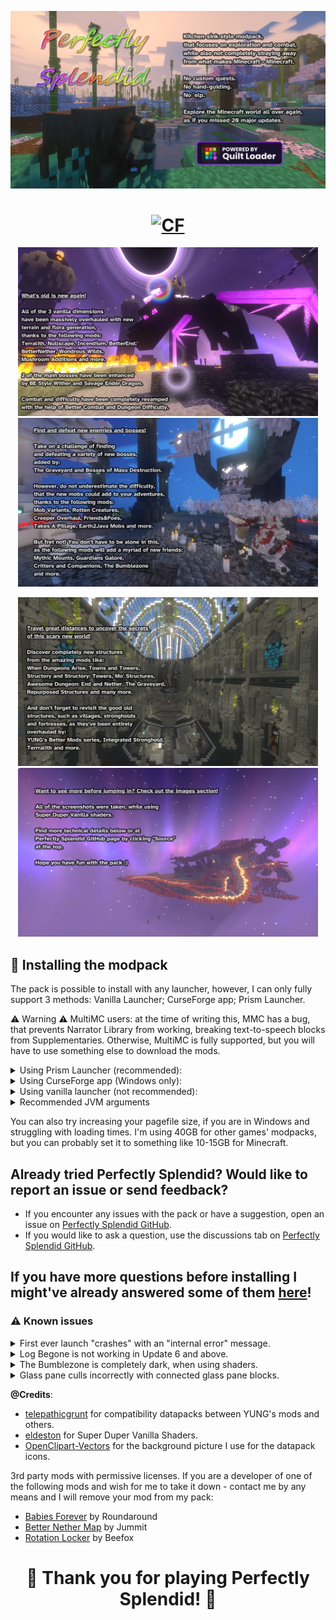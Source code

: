 <a href="https://quiltmc.org"><img src="https://github.com/SplendidAlakey/Perfectly-Splendid/blob/Perfectly-Splendid/images/screens/main_1.webp"></a>

<h1 align="center"><a href="https://www.curseforge.com/minecraft/modpacks/perfectly-splendid"><img src="https://cf.way2muchnoise.eu/versions/For%20Minecraft_perfectly-splendid_all.svg" alt="CF"></a></h1>

<p align="center"><img src="https://github.com/SplendidAlakey/Perfectly-Splendid/blob/Perfectly-Splendid/images/screens/main_2.webp" width="480">
<img src="https://github.com/SplendidAlakey/Perfectly-Splendid/blob/Perfectly-Splendid/images/screens/main_3.webp" width="480"></p>

<p align="center"><img src="https://github.com/SplendidAlakey/Perfectly-Splendid/blob/Perfectly-Splendid/images/screens/main_4.webp" width="480">
<img src="https://github.com/SplendidAlakey/Perfectly-Splendid/blob/Perfectly-Splendid/images/screens/main_5.webp" width="480"></p>

## 🔨 Installing the modpack

The pack is possible to install with any launcher, however, I can only fully support 3 methods: Vanilla Launcher; CurseForge app; Prism Launcher.

⚠ Warning ⚠ MultiMC users: at the time of writing this, MMC has a bug, that prevents Narrator Library from working, breaking text-to-speech blocks from Supplementaries. Otherwise, MultiMC is fully supported, but you will have to use something else to download the mods.

<details><summary>Using Prism Launcher (recommended):</summary>
<p>

1. Download and install Prism Launcher https://prismlauncher.org/download/
2. Open Prism Launcher, right-click anywhere and choose "Create instance"
3. On the left side panel select "CurseForge", look up Perfectly Splendid and install it

</p>
</details>

<details><summary>Using CurseForge app (Windows only):</summary>
<p>

1. Download and install CurseForge app https://download.curseforge.com/
2. Open the app and let it find your Minecraft installation
3. Navigate to the Minecraft tab, select "Browse modpacks", search for Perfectly Splendid and install it

</p>
</details>

<details><summary>Using vanilla launcher (not recommended):</summary>
<p>

1. Install the 1.19.2 version of the game and make sure it works without any mods
2. Navigate to https://quiltmc.org/en/install/client/ and follow the instructions to install Quilt Loader 0.18.8
3. Navigate to https://www.curseforge.com/minecraft/mc-mods/qsl and download QSL, then put it into the .minecraft/mods folder. If such a folder doesn't exist, simply create one.
4. Navigate to https://www.curseforge.com/minecraft/modpacks/perfectly-splendid, choose the latest version of the pack and scroll down until you see the list of included mods
5. Download every mod, make sure to use the correct versions, and put them all into the mods folder (some mods must be a specific version, to make the process easier find a way to download mods automatically using the pack's zip, rather than manually)
6. Download the modpack file and extract the "config", "defaultconfigs", "shaderpacks" and "kubejs" folders from it, put them all in .minecraft/
7. Launch the game using the Quilt profile in the launcher

</p>
</details>

<details><summary>Recommended JVM arguments</summary>
<p>

Using the recommended flags is not necessary, but it might significantly boost your performance, when generating new chunks and running garbage collection.

The pack was tested on default Java installations shipped with vanilla launcher and CF app, as well as Adoptium JDK 17 and 19.

The pack was tested with default Java arguments provided by vanilla launcher and CF app.

<p> Absolute maximum required allocated memory for the pack is 12GB </p>
<p> 10GB is recommended, if you use Super Duper Vanilla shaders (default). </p>
<p> 8GB is recommended, if you don't use any shaders. </p>
<p> 6-8GB is recommended, if your world is pregenerated or you play on a server. </p>
<p> The recommended memory allocation for servers is 10-12GB. </p>

The lower your RAM, the longer it will take for the game to load and generate chunks!

Recommended JVM flags (add -Xmx and -Xms, if you don't use Prism or MMC):
```
-XX:+UnlockExperimentalVMOptions -XX:+UnlockDiagnosticVMOptions -XX:+AlwaysPreTouch -XX:+DisableExplicitGC -XX:+UseNUMA -XX:NmethodSweepActivity=1 -XX:ReservedCodeCacheSize=400M -XX:NonNMethodCodeHeapSize=12M -XX:ProfiledCodeHeapSize=194M -XX:NonProfiledCodeHeapSize=194M -XX:-DontCompileHugeMethods -XX:MaxNodeLimit=240000 -XX:NodeLimitFudgeFactor=8000 -XX:+UseVectorCmov -XX:+PerfDisableSharedMem -XX:+UseFastUnorderedTimeStamps -XX:+UseCriticalJavaThreadPriority -XX:ThreadPriorityPolicy=1 -XX:AllocatePrefetchStyle=3  -XX:+UseG1GC -XX:MaxGCPauseMillis=37 -XX:+PerfDisableSharedMem -XX:G1HeapRegionSize=16M -XX:G1NewSizePercent=23 -XX:G1ReservePercent=20 -XX:SurvivorRatio=32 -XX:G1MixedGCCountTarget=3 -XX:G1HeapWastePercent=20 -XX:InitiatingHeapOccupancyPercent=10 -XX:G1RSetUpdatingPauseTimePercent=0 -XX:MaxTenuringThreshold=1 -XX:G1SATBBufferEnqueueingThresholdPercent=30 -XX:G1ConcMarkStepDurationMillis=5.0 -XX:G1ConcRSHotCardLimit=16 -XX:G1ConcRefinementServiceIntervalMillis=150 -XX:GCTimeRatio=99 -XX:+UseLargePages -XX:LargePageSizeInBytes=2m
```
In order to fully utilise these flags, you have to be using GraalVM as your game's JDK. You can find the download links [here](https://github.com/brucethemoose/Minecraft-Performance-Flags-Benchmarks#graalvm-enterprise-edition). You want to grab the Java 17 one.
The flags were taken from [this](https://github.com/brucethemoose/Minecraft-Performance-Flags-Benchmarks) guide. You can read the full thing and explanation for the flags there.
Using GraalVM with the flags above **significantly** reduces the amount of time it takes for the game to load, as well as speeds up worldgen.

Alternatively, if you are using a supported JDK (e.g. Eclipse Adoptium), then you can try ShenandoahGC (add -Xmx and -Xms, if you don't use Prism or MMC):
```
-XX:+UseShenandoahGC -XX:MaxGCPauseMillis=50 -Xmn512M
```
These flags work well enough, if you don't want to use GraalVM. But the loading times will be considerably longer and chunks will take more time to generate.

Prism users may also tick "Skip Java compatibility checks", if using Adoptium JDK 17 or 19.

</p>
</details>

You can also try increasing your pagefile size, if you are in Windows and struggling with loading times. I'm using 40GB for other games' modpacks, but you can probably set it to something like 10-15GB for Minecraft.

## Already tried Perfectly Splendid? Would like to report an issue or send feedback?

- If you encounter any issues with the pack or have a suggestion, open an issue on [Perfectly Splendid GitHub](https://github.com/SplendidAlakey/Perfectly-Splendid/issues).
- If you would like to ask a question, use the discussions tab on [Perfectly Splendid GitHub](https://github.com/SplendidAlakey/Perfectly-Splendid/discussions).

## If you have more questions before installing I might've already answered some of them [here](https://github.com/SplendidAlakey/Perfectly-Splendid/discussions/3)!

### ⚠ Known issues

<details><summary>First ever launch "crashes" with an "internal error" message.</summary>

  **Status**: ❌ Reported.

  **Severity**: Low. 

  **Workarounds**: Simply launch the game again. I think this is due to JumpQuilt technically being run on Forge to download Quilt. You don't need to report this to Quilt, as it says.
  
  <p align="center"><img src="https://github.com/SplendidAlakey/Perfectly-Splendid/blob/Perfectly-Splendid/images/extras/First_ever_crash.png" width="360"></p>

</details>

<details><summary>Log Begone is not working in Update 6 and above.</summary>

  **Status**: ❌ Reported.

  **Severity**: Low. 

  **Workarounds**: None convenient. You'd need to downgrade your Quilt Loader to a version, that works with Log Begone, but I can't guarantee old QL versions will work with the pack anymore.

</details>

<details><summary>The Bumblezone is completely dark, when using shaders.</summary>

  **Status**: ❌ The developer is aware.

  **Severity**: Low. 

  **Workarounds**: Simply disable shaders, when travelling there.

</details>

<details><summary>Glass pane culls incorrectly with connected glass pane blocks.</summary>

  **Status**: ✅ Intended.

  **Severity**: Low. 

  **Workarounds**: You can enable a built-in Continuity resource pack called "glass pane culling fix", however, doing so will break culling for unconnected double stacked glass panes and similar blocks (see Continuity GitHub for pictures).

</details>


**@Credits**: 

- [telepathicgrunt](https://www.curseforge.com/members/telepathicgrunt/projects) for compatibility datapacks between YUNG's mods and others.
- [eldeston](https://www.curseforge.com/minecraft/customization/super-duper-vanilla-shaders) for Super Duper Vanilla Shaders.
- [OpenClipart-Vectors](https://pixabay.com/users/openclipart-vectors-30363/) for the background picture I use for the datapack icons.

3rd party mods with permissive licenses. If you are a developer of one of the following mods and wish for me to take it down - contact me by any means and I will remove your mod from my pack:

- [Babies Forever](https://modrinth.com/mod/roundaround-babies-forever) by Roundaround
- [Better Nether Map](https://modrinth.com/mod/better-nether-map) by Jummit
- [Rotation Locker](https://modrinth.com/mod/rotationlocker) by Beefox

<h1 align="center"> 🌈 Thank you for playing Perfectly Splendid! 🌈 </h1>
